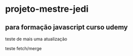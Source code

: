# projeto-mestre-jedi
## para formação javascript curso udemy

teste de mais uma atualização

teste fetch/merge
